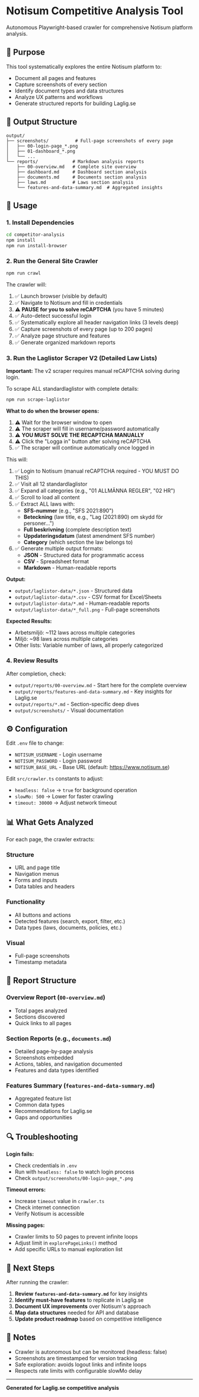 # Notisum Competitive Analysis Tool

Autonomous Playwright-based crawler for comprehensive Notisum platform analysis.

## 🎯 Purpose

This tool systematically explores the entire Notisum platform to:
- Document all pages and features
- Capture screenshots of every section
- Identify document types and data structures
- Analyze UX patterns and workflows
- Generate structured reports for building Laglig.se

## 📁 Output Structure

```
output/
├── screenshots/          # Full-page screenshots of every page
│   ├── 00-login-page_*.png
│   ├── 01-dashboard_*.png
│   └── ...
└── reports/             # Markdown analysis reports
    ├── 00-overview.md   # Complete site overview
    ├── dashboard.md     # Dashboard section analysis
    ├── documents.md     # Documents section analysis
    ├── laws.md          # Laws section analysis
    └── features-and-data-summary.md  # Aggregated insights
```

## 🚀 Usage

### 1. Install Dependencies

```bash
cd competitor-analysis
npm install
npm run install-browser
```

### 2. Run the General Site Crawler

```bash
npm run crawl
```

The crawler will:
1. ✅ Launch browser (visible by default)
2. ✅ Navigate to Notisum and fill in credentials
3. ⚠️  **PAUSE for you to solve reCAPTCHA** (you have 5 minutes)
4. ✅ Auto-detect successful login
5. ✅ Systematically explore all header navigation links (3 levels deep)
6. ✅ Capture screenshots of every page (up to 200 pages)
7. ✅ Analyze page structure and features
8. ✅ Generate organized markdown reports

### 3. Run the Laglistor Scraper V2 (Detailed Law Lists)

**Important:** The v2 scraper requires manual reCAPTCHA solving during login.

To scrape ALL standardlaglistor with complete details:

```bash
npm run scrape-laglistor
```

**What to do when the browser opens:**
1. ⚠️ Wait for the browser window to open
2. ⚠️ The scraper will fill in username/password automatically
3. ⚠️ **YOU MUST SOLVE THE RECAPTCHA MANUALLY**
4. ⚠️ Click the "Logga in" button after solving reCAPTCHA
5. ✅ The scraper will continue automatically once logged in

This will:
1. ✅ Login to Notisum (manual reCAPTCHA required - YOU MUST DO THIS)
2. ✅ Visit all 12 standardlaglistor
3. ✅ Expand all categories (e.g., "01 ALLMÄNNA REGLER", "02 HR")
4. ✅ Scroll to load all content
5. ✅ Extract ALL laws with:
   - **SFS-nummer** (e.g., "SFS 2021:890")
   - **Beteckning** (law title, e.g., "Lag (2021:890) om skydd för personer...")
   - **Full beskrivning** (complete description text)
   - **Uppdateringsdatum** (latest amendment SFS number)
   - **Category** (which section the law belongs to)
6. ✅ Generate multiple output formats:
   - **JSON** - Structured data for programmatic access
   - **CSV** - Spreadsheet format
   - **Markdown** - Human-readable reports

**Output:**
- `output/laglistor-data/*.json` - Structured data
- `output/laglistor-data/*.csv` - CSV format for Excel/Sheets
- `output/laglistor-data/*.md` - Human-readable reports
- `output/laglistor-data/*_full.png` - Full-page screenshots

**Expected Results:**
- Arbetsmiljö: ~112 laws across multiple categories
- Miljö: ~98 laws across multiple categories
- Other lists: Variable number of laws, all properly categorized

### 4. Review Results

After completion, check:
- `output/reports/00-overview.md` - Start here for the complete overview
- `output/reports/features-and-data-summary.md` - Key insights for Laglig.se
- `output/reports/*.md` - Section-specific deep dives
- `output/screenshots/` - Visual documentation

## ⚙️ Configuration

Edit `.env` file to change:
- `NOTISUM_USERNAME` - Login username
- `NOTISUM_PASSWORD` - Login password
- `NOTISUM_BASE_URL` - Base URL (default: https://www.notisum.se)

Edit `src/crawler.ts` constants to adjust:
- `headless: false` → `true` for background operation
- `slowMo: 500` → Lower for faster crawling
- `timeout: 30000` → Adjust network timeout

## 📊 What Gets Analyzed

For each page, the crawler extracts:

### Structure
- URL and page title
- Navigation menus
- Forms and inputs
- Data tables and headers

### Functionality
- All buttons and actions
- Detected features (search, export, filter, etc.)
- Data types (laws, documents, policies, etc.)

### Visual
- Full-page screenshots
- Timestamp metadata

## 🎨 Report Structure

### Overview Report (`00-overview.md`)
- Total pages analyzed
- Sections discovered
- Quick links to all pages

### Section Reports (e.g., `documents.md`)
- Detailed page-by-page analysis
- Screenshots embedded
- Actions, tables, and navigation documented
- Features and data types identified

### Features Summary (`features-and-data-summary.md`)
- Aggregated feature list
- Common data types
- Recommendations for Laglig.se
- Gaps and opportunities

## 🔍 Troubleshooting

**Login fails:**
- Check credentials in `.env`
- Run with `headless: false` to watch login process
- Check `output/screenshots/00-login-page_*.png`

**Timeout errors:**
- Increase `timeout` value in `crawler.ts`
- Check internet connection
- Verify Notisum is accessible

**Missing pages:**
- Crawler limits to 50 pages to prevent infinite loops
- Adjust limit in `explorePageLinks()` method
- Add specific URLs to manual exploration list

## 🎯 Next Steps

After running the crawler:

1. **Review `features-and-data-summary.md`** for key insights
2. **Identify must-have features** to replicate in Laglig.se
3. **Document UX improvements** over Notisum's approach
4. **Map data structures** needed for API and database
5. **Update product roadmap** based on competitive intelligence

## 📝 Notes

- Crawler is autonomous but can be monitored (headless: false)
- Screenshots are timestamped for version tracking
- Safe exploration: avoids logout links and infinite loops
- Respects rate limits with configurable slowMo delay

---

**Generated for Laglig.se competitive analysis**
